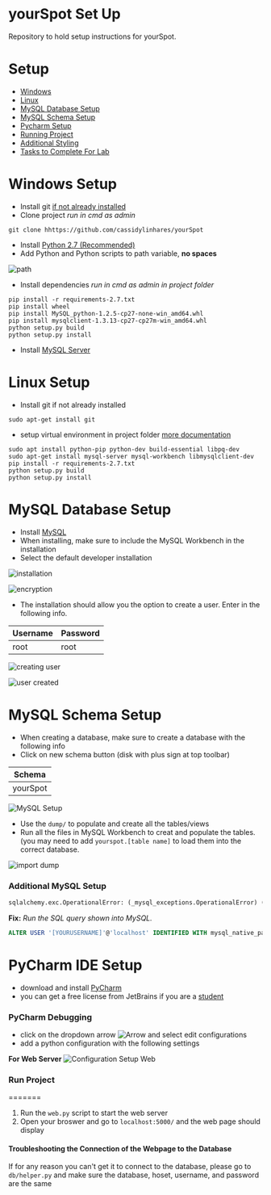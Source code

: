 # yourSpot Set Up
Repository to hold setup instructions for yourSpot.

# Setup
- [Windows](#windows-setup)
- [Linux](#linux-setup)
- [MySQL Database Setup](#mysql-database-setup)
- [MySQL Schema Setup](#mysql-schema-setup)
- [Pycharm Setup](#pycharm-ide-setup)
- [Running Project](#run-project)
- [Additional Styling](#styling)
- [Tasks to Complete For Lab](#api)

# Windows Setup
- Install git [if not already installed](https://git-scm.com/download/win)
- Clone project *run in cmd as admin*
```
git clone hhttps://github.com/cassidylinhares/yourSpot
```
- Install [Python 2.7 (Recommended)](https://www.python.org/downloads/release/python-2712/)
- Add Python and Python scripts to path variable, **no spaces**

![path](img/img/path.PNG)

- Install dependencies *run in cmd as admin in project folder*
```
pip install -r requirements-2.7.txt
pip install wheel
pip install MySQL_python-1.2.5-cp27-none-win_amd64.whl
pip install mysqlclient-1.3.13-cp27-cp27m-win_amd64.whl
python setup.py build
python setup.py install
```

- Install [MySQL Server](https://dev.mysql.com/downloads/mysql/)


# Linux Setup
- Install git if not already installed
```
sudo apt-get install git
```
- setup virtual environment in project folder [more documentation](http://docs.python-guide.org/en/latest/dev/virtualenvs/)
```
sudo apt install python-pip python-dev build-essential libpq-dev
sudo apt-get install mysql-server mysql-workbench libmysqlclient-dev
pip install -r requirements-2.7.txt
python setup.py build
python setup.py install
```


# MySQL Database Setup
- Install [MySQL](http://dev.mysql.com/downloads/installer/)
- When installing, make sure to include the MySQL Workbench in the installation
- Select the default developer installation

![installation](img/img/mysql-install-default.PNG)

![encryption](img/img/authentication-setup.PNG)

- The installation should allow you the option to create a user. Enter in the following info.

| Username           | Password  |
| ------------- | ----- |
| root | root |

![creating user](img/img/user-creation.PNG)

![user created](img/img/user-created.PNG)

# MySQL Schema Setup
- When creating a database, make sure to create a database with the following info
- Click on new schema button (disk with plus sign at top toolbar)

| Schema       |
| ------------- |
| yourSpot     |

![MySQL Setup](img/img/schema-windows.PNG)

- Use the `dump/` to populate and create all the tables/views
- Run all the files in MySQL Workbench to creat and populate the tables. (you may need to add `yourspot.[table name]` to load them into the correct database.

![import dump](img/img/import-dump.png)


### Additional MySQL Setup

```py
sqlalchemy.exc.OperationalError: (_mysql_exceptions.OperationalError) (2059, "Authentication plugin 'caching_sha2_password' cannot be loaded: The specified module could not be found.\r\n")
```
**Fix:** *Run the SQL query shown into MySQL.*
```sql
ALTER USER '[YOURUSERNAME]'@'localhost' IDENTIFIED WITH mysql_native_password BY '[YOURPASSWORD]';
```

# PyCharm IDE Setup
- download and install [PyCharm](https://www.jetbrains.com/pycharm/)
- you can get a free license from JetBrains if you are a [student](https://www.jetbrains.com/student/)


### PyCharm Debugging
- click on the dropdown arrow ![Arrow](img/img/arrow.png) and select edit configurations
- add a python configuration with the following settings

**For Web Server**
![Configuration Setup Web](img/img/web-config.PNG)

### Run Project

=======
1. Run the `web.py` script to start the web server
2. Open your broswer and go to ```localhost:5000/``` and the web page should display


#### Troubleshooting the Connection of the Webpage to the Database
If for any reason you can't get it to connect to the database, please go to `db/helper.py` and make sure the database, hoset, username, and password are the same

